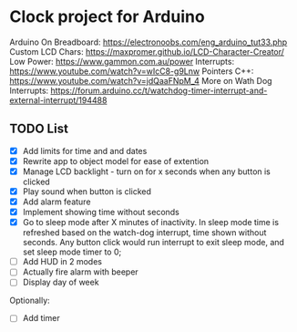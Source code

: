 # Clock project for Arduino 

Arduino On Breadboard: https://electronoobs.com/eng_arduino_tut33.php
Custom LCD Chars: https://maxpromer.github.io/LCD-Character-Creator/
Low Power: https://www.gammon.com.au/power
Interrupts: https://www.youtube.com/watch?v=wIcC8-g9Lnw
Pointers C++: https://www.youtube.com/watch?v=jdQaaFNpM_4
More on Wath Dog Interrupts: https://forum.arduino.cc/t/watchdog-timer-interrupt-and-external-interrupt/194488

## TODO List
- [x] Add limits for time and and dates
- [x] Rewrite app to object model for ease of extention
- [x] Manage LCD backlight - turn on for x seconds when any button is clicked
- [x] Play sound when button is clicked
- [x] Add alarm feature
- [x] Implement showing time without seconds
- [x] Go to sleep mode after X minutes of inactivity. In sleep mode time is refreshed based on the watch-dog interrupt, time shown without seconds. Any button click would run interrupt to exit sleep mode, and set sleep mode timer to 0;
- [ ] Add HUD in 2 modes
- [ ] Actually fire alarm with beeper
- [ ] Display day of week

Optionally: 
- [ ] Add timer